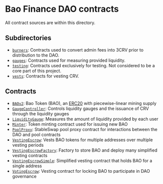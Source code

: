 # Bao Finance DAO contracts

All contract sources are within this directory.

## Subdirectories

* [`burners`](burners): Contracts used to convert admin fees into 3CRV prior to distribution to the DAO.
* [`gauges`](gauges): Contracts used for measuring provided liquidity.
* [`testing`](testing): Contracts used exclusively for testing. Not considered to be a core part of this project.
* [`vests`](vests): Contracts for vesting CRV.

## Contracts

* [`BAOv2`](BAOv2.sol): Bao Token (BAO), an [ERC20](https://eips.ethereum.org/EIPS/eip-20) with piecewise-linear mining supply
* [`GaugeController`](GaugeController.vy): Controls liquidity gauges and the issuance of CRV through the liquidity gauges
* [`LiquidityGauge`](LiquidityGauge.vy): Measures the amount of liquidity provided by each user
* [`Minter`](Minter.vy): Token minting contract used for issuing new BAO
* [`PoolProxy`](PoolProxy.vy): StableSwap pool proxy contract for interactions between the DAO and pool contracts
* [`VestingEscrow`](VestingEscrow.vy): Vests BAO tokens for multiple addresses over multiple vesting periods
* [`VestingEscrowFactory`](VestingEscrowFactory.vy): Factory to store BAO and deploy many simplified vesting contracts
* [`VestingEscrowSimple`](VestingEscrowSimple.vy): Simplified vesting contract that holds BAO for a single address
* [`VotingEscrow`](VotingEscrow.vy): Vesting contract for locking BAO to participate in DAO governance
